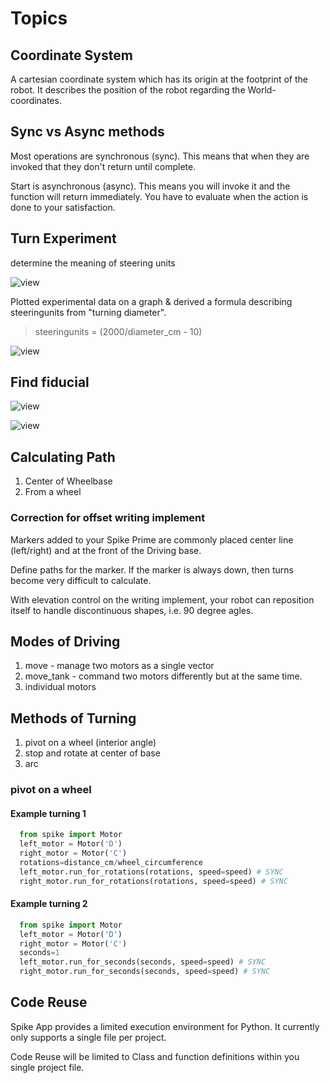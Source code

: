# Topics

## Coordinate System

A cartesian coordinate system which has its origin at the footprint of the robot.
It describes the position of the robot regarding the World-coordinates.

## Sync vs Async methods

Most operations are synchronous (sync).  This means that when they are invoked that they don't return until complete.

Start is asynchronous (async).  This means you will invoke it and the function will return immediately.  You have to evaluate when the action is done to your satisfaction.

## Turn Experiment

determine the meaning of steering units

![view](./images/TurnExperiment.png)

Plotted experimental data on a graph & derived a formula describing steeringunits from "turning diameter".

> steeringunits = (2000/diameter_cm - 10)

![view](./images/RegressionWithError.png)

## Find fiducial

![view](./images/GridSearch.png)

![view](./images/RandomWalk.png)

## Calculating Path

1. Center of Wheelbase
2. From a wheel

### Correction for offset writing implement

Markers added to your Spike Prime are commonly placed center line (left/right) and at the front of the Driving base.

Define paths for the marker.
If the marker is always down, then turns become very difficult to calculate.

With elevation control on the writing implement, your robot can reposition itself to handle discontinuous shapes, i.e. 90 degree agles.



## Modes of Driving

1. move - manage two motors as a single vector
2. move_tank - command two motors differently but at the same time.
3. individual motors

## Methods of Turning

1. pivot on a wheel (interior angle)
2. stop and rotate at center of base
3. arc

### pivot on a wheel

#### Example turning 1

```python
  from spike import Motor
  left_motor = Motor('D')
  right_motor = Motor('C')
  rotations=distance_cm/wheel_circumference
  left_motor.run_for_rotations(rotations, speed=speed) # SYNC
  right_motor.run_for_rotations(rotations, speed=speed) # SYNC
```

#### Example turning 2

```python
  from spike import Motor
  left_motor = Motor('D')
  right_motor = Motor('C')
  seconds=1
  left_motor.run_for_seconds(seconds, speed=speed) # SYNC
  right_motor.run_for_seconds(seconds, speed=speed) # SYNC
```

## Code Reuse

Spike App provides a limited execution environment for Python.
It currently only supports a single file per project.

Code Reuse will be limited to Class and function definitions within you single project file.
